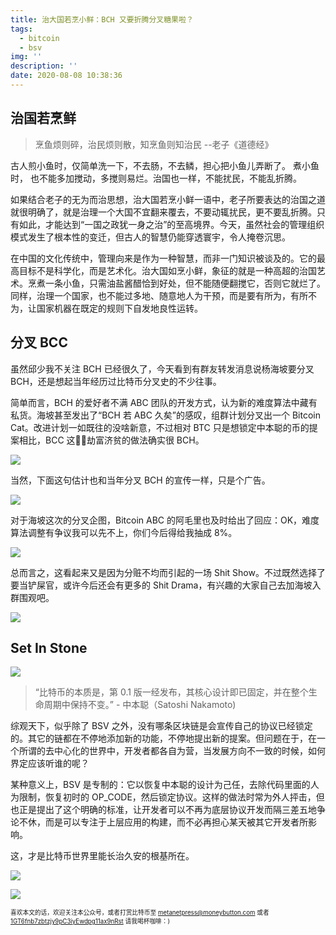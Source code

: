 ```yaml
---
title: 治大国若烹小鲜：BCH 又要折腾分叉糖果啦？
tags:
  - bitcoin
  - bsv
img: ''
description: ''
date: 2020-08-08 10:38:36
---
```


## 治国若烹鲜

> 烹鱼烦则碎，治民烦则散，知烹鱼则知治民 --老子《道德经》

古人煎小鱼时，仅简单洗一下，不去肠，不去鳞，担心把小鱼儿弄断了。 煮小鱼时， 也不能多加搅动，多搅则易烂。治国也一样，不能扰民，不能乱折腾。

如果结合老子的无为而治思想，治大国若烹小鲜一语中，老子所要表达的治国之道就很明确了，就是治理一个大国不宜翻来覆去，不要动辄扰民，更不要乱折腾。只有如此，才能达到“一国之政犹一身之治”的至高境界。今天，虽然社会的管理组织模式发生了根本性的变迁，但古人的智慧仍能穿透寰宇，令人掩卷沉思。

在中国的文化传统中，管理向来是作为一种智慧，而非一门知识被谈及的。它的最高目标不是科学化，而是艺术化。治大国如烹小鲜，象征的就是一种高超的治国艺术。烹煮一条小鱼，只需油盐酱醋恰到好处，但不能随便翻搅它，否则它就烂了。同样，治理一个国家，也不能过多地、随意地人为干预，而是要有所为，有所不为，让国家机器在既定的规则下自发地良性运转。

<!--more-->

## 分叉 BCC

虽然邱少我不关注 BCH 已经很久了，今天看到有群友转发消息说杨海坡要分叉 BCH，还是想起当年经历过比特币分叉史的不少往事。

简单而言，BCH 的爱好者不满 ABC 团队的开发方式，认为新的难度算法中藏有私货。海坡甚至发出了“BCH 若 ABC 久矣”的感叹，组群计划分叉出一个 Bitcoin Cat。改进计划一如既往的没啥新意，不过相对 BTC 只是想锁定中本聪的币的提案相比，BCC 这劫富济贫的做法确实很 BCH。

![](https://static01.imgkr.com/temp/4181e00c795042ac8e2cbf1e34cd80e9.jpg)

当然，下面这句估计也和当年分叉 BCH 的宣传一样，只是个广告。

![](https://static01.imgkr.com/temp/b57349e84bfe4dc6aee1567dc3c1e018.jpg)

对于海坡这次的分叉企图，Bitcoin ABC 的阿毛里也及时给出了回应：OK，难度算法调整有争议我可以先不上，你们今后得给我抽成 8%。

![](https://static01.imgkr.com/temp/ee632d528ba2486ab20cd004f36d6f51.jpg)

总而言之，这看起来又是因为分赃不均而引起的一场 Shit Show。不过既然选择了要当铲屎官，或许今后还会有更多的 Shit Drama，有兴趣的大家自己去加海坡入群围观吧。

![](https://static01.imgkr.com/temp/e67a4e0eae3548b49895a71ae867d21e.jpg)

## Set In Stone

![](https://static01.imgkr.com/temp/eeec9f21c3b849aa9b93ba8292c56476.jpeg)

> “比特币的本质是，第 0.1 版一经发布，其核心设计即已固定，并在整个生命周期中保持不变。” - 中本聪（Satoshi Nakamoto)

综观天下，似乎除了 BSV 之外，没有哪条区块链是会宣传自己的协议已经锁定的。其它的链都在不停地添加新的功能，不停地提出新的提案。但问题在于，在一个所谓的去中心化的世界中，开发者都各自为营，当发展方向不一致的时候，如何界定应该听谁的呢？

某种意义上，BSV 是专制的：它以恢复中本聪的设计为己任，去除代码里面的人为限制，恢复初时的 OP_CODE，然后锁定协议。这样的做法时常为外人抨击，但也正是提出了这个明确的标准，让开发者可以不再为底层协议开发而隔三差五地争论不休，而是可以专注于上层应用的构建，而不必再担心某天被其它开发者所影响。

这，才是比特币世界里能长治久安的根基所在。

![](https://static01.imgkr.com/temp/2cc6d7b87494477c908d6b87ea903b9e.jpg)

![](https://imgkr.cn-bj.ufileos.com/9c7d15e2-403a-4c2b-b01d-05c4cb14ad42.png)

<sub><sup>喜欢本文的话，欢迎关注本公众号，或者打赏比特币至 [metanetpress@moneybutton.com](bitcoin:metanetpress@moneybutton.com) 或者 [1GT6fnb7zbtzjy9pC3iyEwdpg11ax9nRst](bitcoin:1GT6fnb7zbtzjy9pC3iyEwdpg11ax9nRst) 请我喝杯咖啡：)</sup></sub>
